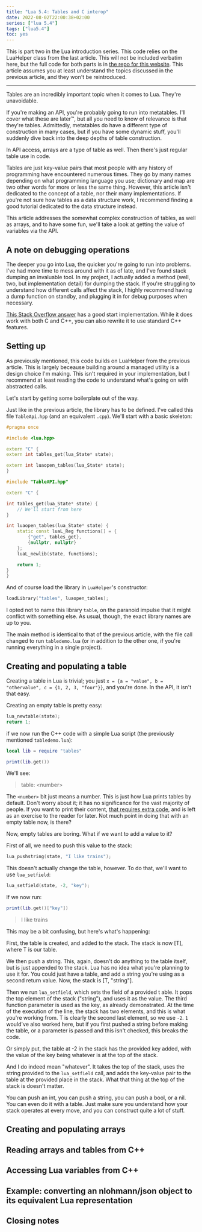 ```yaml
---
title: "Lua 5.4: Tables and C interop"
date: 2022-08-02T22:00:38+02:00
series: ["lua 5.4"]
tags: ["lua5.4"]
toc: yes
---
```


This is part two in the Lua introduction series. This code relies on the LuaHelper class from the last article. This will not be included verbatim here, but the full code for both parts is in [the repo for this website][full-code]. This article assumes you at least understand the topics discussed in the previous article, and they won't be reintroduced.

---

Tables are an incredibly important topic when it comes to Lua. They're unavoidable.

If you're making an API, you're probably going to run into metatables. I'll cover what these are later:tm:, but all you need to know of relevance is that they're tables. Admittedly, metatables do have a different type of construction in many cases, but if you have some dynamic stuff, you'll suddenly dive back into the deep depths of table construction.

In API access, arrays are a type of table as well. Then there's just regular table use in code.

Tables are just key-value pairs that most people with any history of programming have encountered numerous times. They go by many names depending on what programming language you use; dictionary and map are two other words for more or less the same thing. However, this article isn't dedicated to the concept of a table, nor their many implementations. If you're not sure how tables as a data structure work, I recommend finding a good tutorial dedicated to the data structure instead.

This article addresses the somewhat complex construction of tables, as well as arrays, and to have some fun, we'll take a look at getting the value of variables via the API.

## A note on debugging operations

The deeper you go into Lua, the quicker you're going to run into problems. I've had more time to mess around with it as of late, and I've found stack dumping an invaluable tool. In my project, I actually added a method (well, two, but implementation detail) for dumping the stack. If you're struggling to understand how different calls affect the stack, I highly recommend having a dump function on standby, and plugging it in for debug purposes when necessary.

[This Stack Overflow answer](https://stackoverflow.com/a/59097940/6296561) has a good start implementation. While it does work with both C and C++, you can also rewrite it to use standard C++ features.

## Setting up

As previously mentioned, this code builds on LuaHelper from the previous article. This is largely beceause building around a managed utility is a design choice I'm making. This isn't required in your implementation, but I recommend at least reading the code to understand what's going on with abstracted calls. 

Let's start by getting some boilerplate out of the way.

Just like in the previous article, the library has to be defined. I've called this file `TableApi.hpp` (and an equivalent `.cpp`). We'll start with a basic skeleton:

```cpp
#pragma once

#include <lua.hpp>

extern "C" {
extern int tables_get(lua_State* state);

extern int luaopen_tables(lua_State* state);
}
```
```cpp
#include "TableAPI.hpp"

extern "C" {

int tables_get(lua_State* state) {
    // We'll start from here
}

int luaopen_tables(lua_State* state) {
    static const luaL_Reg functions[] = {
        {"get", tables_get},
        {nullptr, nullptr}
    };
    luaL_newlib(state, functions);

    return 1;
}
}
```

And of course load the library in `LuaHelper`'s constructor:
```cpp
loadLibrary("tables", luaopen_tables);
```

I opted not to name this library `table`, on the paranoid impulse that it might conflict with something else. As usual, though, the exact library names are up to you.

The main method is identical to that of the previous article, with the file call changed to run `tabledemo.lua` (or in addition to the other one, if you're running everything in a single project).

## Creating and populating a table

Creating a table in Lua is trivial; you just `x = {a = "value", b = "othervalue", c = {1, 2, 3, "four"}}`, and you're done. In the API, it isn't that easy. 

Creating an empty table is pretty easy:
```cpp
lua_newtable(state);
return 1;
```

if we now run the C++ code with a simple Lua script (the previously mentioned `tabledemo.lua`):
```lua
local lib = require "tables"

print(lib.get())
```

We'll see:

> table: &lt;number&gt;

The `<number>` bit just means a number. This is just how Lua prints tables by default. Don't worry about it; it has no significance for the vast majority of people. If you want to print their content, [that requires extra code](https://stackoverflow.com/a/47656163/6296561), and is left as an exercise to the reader for later. Not much point in doing that with an empty table now, is there?

Now, empty tables are boring. What if we want to add a value to it?

First of all, we need to push this value to the stack:
```cpp
lua_pushstring(state, "I like trains");
```

This doesn't actually change the table, however. To do that, we'll want to use `lua_setfield`:

```cpp
lua_setfield(state, -2, "key");
```
If we now run:
```lua
print(lib.get()["key"])
```
> I like trains

This may be a bit confusing, but here's what's happening:

First, the table is created, and added to the stack. The stack is now [T], where T is our table.

We then push a string. This, again, doesn't do anything to the table itself, but is just appended to the stack. Lua has no idea what you're planning to use it for. You could just have a table, and add a string you're using as a second return value. Now, the stack is [T, "string"].

Then we run `lua_setfield`, which sets the field of a provided t able. It pops the top element of the stack ("string"), and uses it as the value. The third function parameter is used as the key, as already demonstrated. At the time of the execution of the line, the stack has two elements, and this is what you're working from. T is clearly the second last element, so we use `-2`. `1` would've also worked here, but if you first pushed a string before making the table, or a parameter is passed and this isn't checked, this breaks the code.

Or simply put, the table at -2 in the stack has the provided key added, with the value of the key being whatever is at the top of the stack.

And I do indeed mean "whatever". It takes the top of the stack, uses the string provided to the `lua_setfield` call, and adds the key-value pair to the table at the provided place in the stack. What that thing at the top of the stack is doesn't matter. 

You can push an int, you can push a string, you can push a bool, or a nil. You can even do it with a table. Just make sure you understand how your stack operates at every move, and you can construct quite a lot of stuff.

## Creating and populating arrays

## Reading arrays and tables from C++

## Accessing Lua variables from C++

## Example: converting an nlohmann/json object to its equivalent Lua representation

## Closing notes


[full-code]: https://github.com/LunarWatcher/lunarwatcher.github.io/tree/master/code
